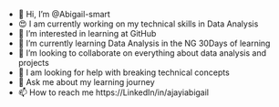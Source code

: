 - 👋 Hi, I’m @Abigail-smart
- 😍 I am currently working on my technical skills in Data Analysis
- 👀 I’m interested in learning at GitHub
- 🌱 I’m currently learning Data Analysis in the NG 30Days of learning
- 💞️ I’m looking to collaborate on everything about data analysis and projects
- 💌 I am looking for help with breaking technical concepts
- 🤗 Ask me about my learning journey
- 📫 How to reach me https://LinkedIn/in/ajayiabigail


